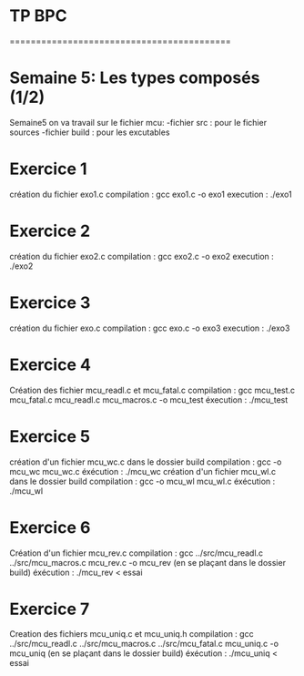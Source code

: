  TP BPC
=======

==========================================

Semaine 5: Les types composés (1/2) 
====================================

Semaine5 on va travail sur le fichier mcu:
 -fichier src : pour le fichier sources 
 -fichier build : pour les excutables

Exercice 1
===========

création du fichier exo1.c
compilation : gcc exo1.c -o exo1
execution : ./exo1

Exercice 2
===========

création du fichier exo2.c
compilation : gcc exo2.c -o exo2
execution : ./exo2

Exercice 3
===========

création du fichier exo.c
compilation : gcc exo.c -o exo3
execution : ./exo3

Exercice 4
===========
Création des fichier mcu_readl.c et mcu_fatal.c
compilation : gcc mcu_test.c mcu_fatal.c mcu_readl.c mcu_macros.c -o mcu_test
éxecution : ./mcu_test

Exercice 5
===========

création d'un fichier mcu_wc.c  dans le dossier build
compilation : gcc -o mcu_wc mcu_wc.c
éxécution : ./mcu_wc
création d'un fichier mcu_wl.c dans le dossier build
compilation : gcc -o mcu_wl mcu_wl.c
éxécution : ./mcu_wl


Exercice 6
===========
Création d'un fichier mcu_rev.c
compilation : gcc ../src/mcu_readl.c ../src/mcu_macros.c mcu_rev.c -o mcu_rev
(en se plaçant dans le dossier build)
éxécution : ./mcu_rev < essai

Exercice 7
===========
 Creation des fichiers mcu_uniq.c et mcu_uniq.h
compilation : gcc ../src/mcu_readl.c ../src/mcu_macros.c ../src/mcu_fatal.c mcu_uniq.c -o mcu_uniq  (en se plaçant dans le dossier build)
éxécution : ./mcu_uniq < essai
